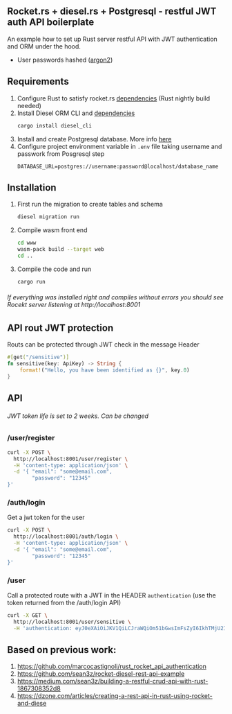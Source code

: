 ## Rocket.rs + diesel.rs + Postgresql  - restful JWT auth API boilerplate

An example how to set up Rust server restful API with JWT authentication and ORM under the hood.

- User passwords hashed ([argon2](https://crates.io/crates/rust-argon2))

## Requirements

1. Configure Rust to satisfy rocket.rs [dependencies](https://github.com/marcocastignoli/rust_rocket_api_authentication) (Rust nightly build needed)
2. Install Diesel ORM CLI and [dependencies](http://diesel.rs/guides/getting-started/) 
    ```bash
    cargo install diesel_cli
    ```
3. Install and create Postgresql database. More info [here](https://www.codementor.io/engineerapart/getting-started-with-postgresql-on-mac-osx-are8jcopb)
4. Configure project environment variable in `.env` file taking username and passwork from Posgresql step
    ```
    DATABASE_URL=postgres://username:password@localhost/database_name
    ```

## Installation

1. First run the migration to create tables and schema
    ```bash
    diesel migration run
    ``` 
2. Compile wasm front end
    ```bash
    cd www
    wasm-pack build --target web
    cd ..
    ```
3. Compile the code and run
    ```bash
    cargo run
    ```
###### If everything was installed right and compiles without errors you should see Rocekt server listening at http://localhost:8001

## API rout JWT protection

Routs can be protected through JWT check in the message Header

```rust
#[get("/sensitive")]
fn sensitive(key: ApiKey) -> String {
    format!("Hello, you have been identified as {}", key.0)
}
```

## API

###### JWT token life is set to 2 weeks. Can be changed 

### /user/register
```bash
curl -X POST \
  http://localhost:8001/user/register \
  -H 'content-type: application/json' \
  -d '{ "email": "some@email.com",
        "password": "12345"
}'
```

### /auth/login
Get a jwt token for the user
```bash
curl -X POST \
  http://localhost:8001/auth/login \
  -H 'content-type: application/json' \
  -d '{ "email": "some@email.com",
        "password": "12345"
}'
```
### /user
Call a protected route with a JWT in the HEADER `authentication` (use the token returned from the /auth/login API)
```bash
curl -X GET \
  http://localhost:8001/user/sensitive \
  -H 'authentication: eyJ0eXAiOiJKV1QiLCJraWQiOm51bGwsImFsZyI6IkhTMjU2In0.eyJpc3MiOm51bGwsInN1YiI6InRlc3QiLCJhdWQiOm51bGwsImV4cCI6MTU3MzAyNzg5MSwibmJmIjpudWxsLCJpYXQiOm51bGwsImp0aSI6bnVsbH0.DJ5tb/ic91oULyMjZMeam9kMU31sxGSxSnTmTppUhdA'
```



## Based on previous work: 
1. https://github.com/marcocastignoli/rust_rocket_api_authentication
2. https://github.com/sean3z/rocket-diesel-rest-api-example
3. https://medium.com/sean3z/building-a-restful-crud-api-with-rust-1867308352d8
4. https://dzone.com/articles/creating-a-rest-api-in-rust-using-rocket-and-diese